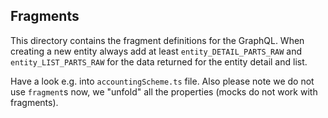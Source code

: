 Fragments
---------

This directory contains the fragment definitions for the GraphQL.
When creating a new entity always add at least `entity_DETAIL_PARTS_RAW` and `entity_LIST_PARTS_RAW` for
the data returned for the entity detail and list.

Have a look e.g. into `accountingScheme.ts` file.
Also please note we do not use `fragment`s now, we "unfold" all the properties (mocks do not work with fragments).


